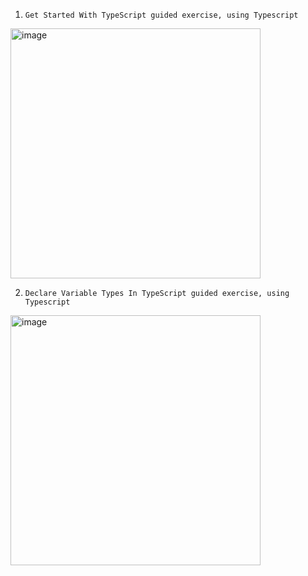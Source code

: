 1. `Get Started With TypeScript guided exercise, using Typescript`
<img width="400" alt="image" src="https://user-images.githubusercontent.com/45276763/178397451-1117fa1b-bafc-458d-adb1-6b82f3d69e1f.png">

2. `Declare Variable Types In TypeScript guided exercise, using Typescript`
<img width="400" alt="image" src="https://user-images.githubusercontent.com/45276763/178403579-3c70ba97-0e1e-4cff-8279-d4dbdacb5a08.png">
